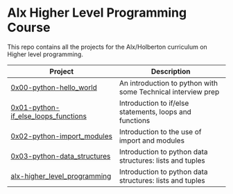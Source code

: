 # Alx Higher Level Programming Course
This repo contains all the projects for the Alx/Holberton curriculum on Higher level programming.

| Project | Description |
| -------- | ----------- |
| [0x00-python-hello_world](0x00-python-hello_world) | An introduction to python with some Technical interview prep | 
| [0x01-python-if_else_loops_functions](0x01-python-if_else_loops_functions) | Introduction to if/else statements, loops and functions |
| [0x02-python-import_modules](0x02-python-import_modules) | Introduction to the use of import and modules |
| [0x03-python-data_structures](0x03-python-data_structures) | Introduction to python data structures: lists and tuples |
| [alx-higher_level_programming ](0x03-python-data_structures) | Introduction to python data structures: lists and tuples |
